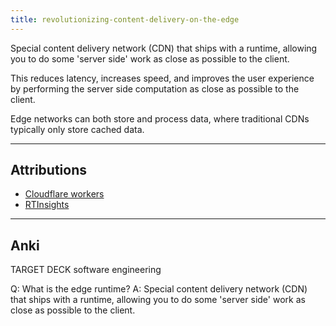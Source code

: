 ```yaml
---
title: revolutionizing-content-delivery-on-the-edge
---
```

Special content delivery network (CDN) that ships with a runtime, allowing you to do some 'server side' work as close as possible to the client.

This reduces latency, increases speed, and improves the user experience by performing the server side computation as close as possible to the client.

Edge networks can both store and process data, where traditional CDNs typically only store cached data.

---
## Attributions
- [Cloudflare workers](https://www.cloudflare.com/learning/serverless/glossary/client-side-vs-server-side/)
- [RTInsights](https://www.rtinsights.com/content-delivery-networks-versus-edge-computing/#:~:text=Differences%20between%20edge%20networks%20and%20CDNs&text=Processing%3A%20CDNs%20typically%20only%20store,to%20IoT%20sensors%20and%20smartphones.)

----
## Anki

TARGET DECK
software engineering

Q: What is the edge runtime?
A: Special content delivery network (CDN) that ships with a runtime, allowing you to do some 'server side' work as close as possible to the client.
<!--ID: 1701898916003-->
